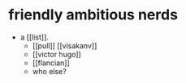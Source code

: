 # friendly ambitious nerds

- a [[list]].
  - [[pull]] [[visakanv]]
  - [[victor hugo]]
  - [[flancian]]
  - who else?

